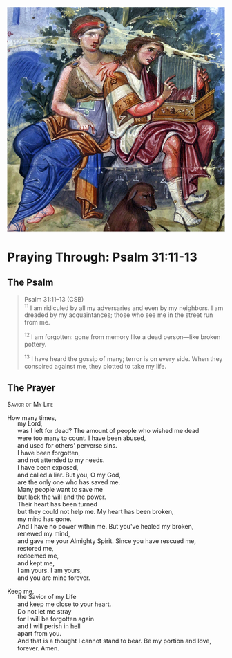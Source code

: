 <img class="intro-right" src="art-paris-psalter.jpg">

<style>
  li {list-style-type: none;}
  p + ul {
    margin-top: -18px;
}
</style>

# Praying Through: Psalm 31:11-13

## The Psalm

>Psalm 31:11–13 (CSB)  
><sup>11</sup> I am ridiculed by all my adversaries and even by my neighbors. I am dreaded by my acquaintances; those who see me in the street run from me. 
>
><sup>12</sup> I am forgotten: gone from memory like a dead person—like broken pottery. 
>
><sup>13</sup> I have heard the gossip of many; terror is on every side. When they conspired against me, they plotted to take my life.

## The Prayer

<div style="font-variant: small-caps;">Savior of My Life</div>

How many times,
* my Lord,
* was I left for dead?
The amount of people who wished me dead
* were too many to count.
I have been abused,
* and used for others' perverse sins.
* I have been forgotten,
* and not attended to my needs.
* I have been exposed,
* and called a liar.
But you, O my God,
* are the only one who has saved me.
* Many people want to save me
* but lack the will and the power.
* Their heart has been turned
* but they could not help me.
My heart has been broken,
* my mind has gone.
* And I have no power within me.
But you've healed my broken,
* renewed my mind,
* and gave me your Almighty Spirit.
Since you have rescued me,
* restored me,
* redeemed me,
* and kept me,
* I am yours.
I am yours,
* and you are mine forever.

Keep me,
* the Savior of my Life
* and keep me close to your heart.
* Do not let me stray
* for I will be forgotten again
* and I will perish in hell
* apart from you.
* And that is a thought I cannot stand to bear.
Be my portion and love,
* forever.
Amen.
